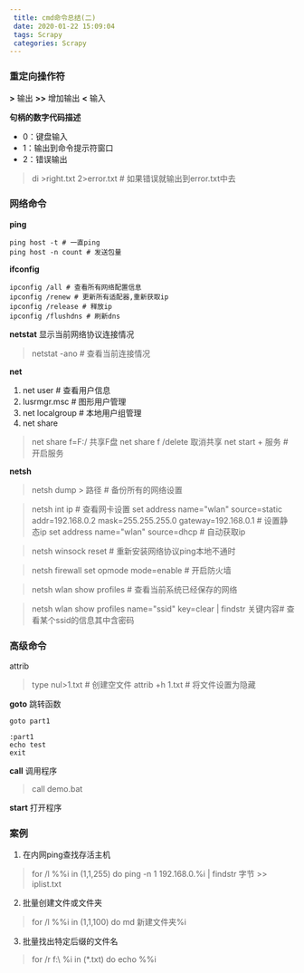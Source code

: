 ```yaml
---
 title: cmd命令总结(二)
 date: 2020-01-22 15:09:04
 tags: Scrapy
 categories: Scrapy
---
```


### 重定向操作符

**>**  输出
**>>** 增加输出
**<** 输入

**句柄的数字代码描述**
* 0：键盘输入
* 1：输出到命令提示符窗口
* 2：错误输出

> di >right.txt 2>error.txt # 如果错误就输出到error.txt中去

### 网络命令

**ping**
```
ping host -t # 一直ping
ping host -n count # 发送包量
```

**ifconfig**
```
ipconfig /all # 查看所有网络配置信息
ipconfig /renew # 更新所有适配器,重新获取ip
ipconfig /release # 释放ip
ipconfig /flushdns # 刷新dns
```

**netstat** 显示当前网络协议连接情况

> netstat -ano # 查看当前连接情况

**net** 
1. net user # 查看用户信息
2. lusrmgr.msc # 图形用户管理
3. net localgroup # 本地用户组管理
4. net share
> net share f=F:/ 共享F盘
> net share f /delete 取消共享
> net start + 服务 # 开启服务

**netsh**

> netsh dump > 路径 # 备份所有的网络设置

> netsh int ip # 查看网卡设置
> set address name="wlan" source=static addr=192.168.0.2 mask=255.255.255.0 gateway=192.168.0.1 # 设置静态ip
> set address name="wlan" source=dhcp # 自动获取ip


> netsh winsock reset # 重新安装网络协议ping本地不通时

> netsh firewall set opmode mode=enable # 开启防火墙

> netsh wlan show profiles # 查看当前系统已经保存的网络

> netsh wlan show profiles name="ssid" key=clear | findstr 关键内容# 查看某个ssid的信息其中含密码

### 高级命令

attrib
> type nul>1.txt # 创建空文件
> attrib +h 1.txt # 将文件设置为隐藏

**goto** 跳转函数
```
goto part1

:part1
echo test
exit
```

**call** 调用程序
> call demo.bat

**start** 打开程序


### 案例
1. 在内网ping查找存活主机
> for /l %%i in (1,1,255) do ping -n 1 192.168.0.%i | findstr 字节 >> iplist.txt

2. 批量创建文件或文件夹
> for /l %%i in (1,1,100) do md 新建文件夹%i

3. 批量找出特定后缀的文件名
> for /r  f:\ %i in (*.txt) do echo %%i
